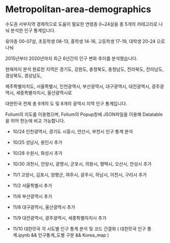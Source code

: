 # Metropolitan-area-demographics
수도권 서부지역 경제적으로 도움이 필요한 연령층 0~24살을 총 5개의 카테고리로 나눠 분석한 인구 통계입니다.

유아층 00-07살, 초등학생 08-13, 중학생 14-16, 고등학생 17-19, 대학생 20-24 으로 나눠 

2015년부터 2020년까지 최근 6년간의 인구 변화 추이를 분석했습니다.

현재까지 분석 완료한 지역은 경기도, 강원도, 충청북도, 충청남도, 전라북도, 전라남도, 경상북도, 경상남도, 

제주특별자치도, 서울특별시, 인천광역시, 부산광역시, 대구광역시, 대전광역시, 광주광역시, 세종특별자치시, 울산광역시로 

대한민국 전체 총 9개의 도 및 8개의 광역시 지역 인구 통계입니다.

Folium의 지도를 이용했으며, Folium의 Popup창에 JSON파일을 이용해 Datatable을 띄어 한눈에 비교 가능합니다.

+ 10/24 인천광역시, 경기도 시흥시, 안산시, 부천시 인구 통계 분석

+ 10/25 성남시, 용인시 추가

+ 10/28 수원시, 화성시 추가

+ 10/30 과천시, 안양시, 광명시, 군포시, 의왕시, 평택시, 오산시, 안성시 추가

+ 11/1 고양시, 김포시, 양평군, 여주시, 광주시, 하남시, 이천시, 구리시 추가

+ 11/2 서울특별시 추가

+ 11/6 부산광역시 추가

+ 11/8 대구광역시, 울산광역시 추가

+ 11/9 대전광역시, 광주광역시, 세종특별자치시 추가

+ 11/10 대한민국 각 시도별 인구 통계 분석 및 코드 간결화 ( 대한민국 인구 통계.ipynb && 인구통계_도별 구분 && Korea_map )
